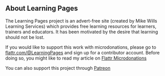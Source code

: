 ## About Learning Pages

The Learning Pages project is an advert-free site (created by Mike Wills Learning Services) which provides free learning resources for learners, trainers and educators. It has been motivated by the desire that learning should not be lost.

If you would like to support this work with microdonations, please go to [flattr.com/@LearningPages](https://flattr.com/@LearningPages) and sign up for a contributor account. Before doing so, you might like to read my article on [Flattr Microdonations](https://mwlsdotcom.github.io/finance/flattr-microdonations/)

You can also support this project through [Patreon](https://patreon.com/learningpages)
